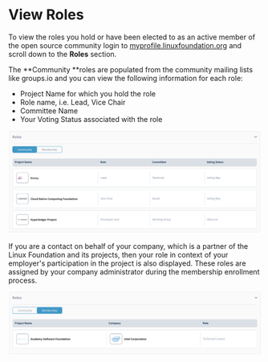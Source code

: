 # View Roles

To view the roles you hold or have been elected to as an active member of the open source community login to [myprofile.linuxfoundation.org](https://myprofile.linuxfoundation.org) and scroll down to the **Roles** section.&#x20;

The **Community **roles are populated from the community mailing lists like groups.io and you can view the following information for each role:&#x20;

* Project Name for which you hold the role
* Role name, i.e. Lead, Vice Chair
* Committee Name&#x20;
* Your Voting Status associated with the role

![](../.gitbook/assets/roles.png)

If you are a contact on behalf of your company, which is a partner of the Linux Foundation and its projects, then your role in context of your employer's participation in the project is also displayed. These roles are assigned by your company administrator during the membership enrollment process.

![](../.gitbook/assets/roles2.png)
